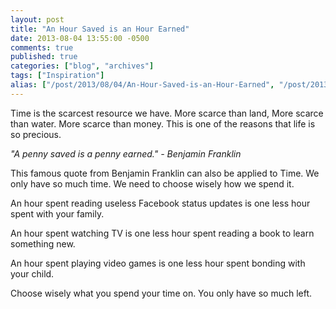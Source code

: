 ```yaml
---
layout: post
title: "An Hour Saved is an Hour Earned"
date: 2013-08-04 13:55:00 -0500
comments: true
published: true
categories: ["blog", "archives"]
tags: ["Inspiration"]
alias: ["/post/2013/08/04/An-Hour-Saved-is-an-Hour-Earned", "/post/2013/08/04/an-hour-saved-is-an-hour-earned"]
---
```

<!-- more -->
<p>Time is the scarcest resource we have. More scarce than land, More scarce than water. More scarce than money. This is one of the reasons that life is so precious.</p>
<p><em>"A penny saved is a penny earned." - Benjamin Franklin</em></p>
<p>This famous quote from Benjamin Franklin can also be applied to Time. We only have so much time. We need to choose wisely how we spend it.</p>
<p>An hour spent reading useless Facebook status updates is one less hour spent with your family.</p>
<p>An hour spent watching TV is one less hour spent reading a book to learn something new.</p>
<p>An hour spent playing video games is one less hour spent bonding with your child.</p>
<p>Choose wisely what you spend your time on. You only have so much left.</p>
